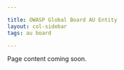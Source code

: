```yaml
---

title: OWASP Global Board AU Entity
layout: col-sidebar
tags: au board

---
```


Page content coming soon.
